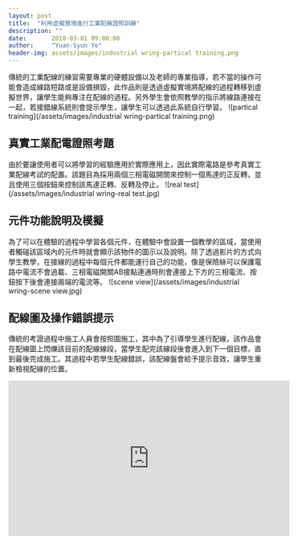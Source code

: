 ```yaml
---
layout: post
title:  "利用虛擬實境進行工業配線證照訓練"
description: ""
date:       2018-03-01 09:00:00
author:     "Yuan-Syun Ye"
header-img: assets/images/industrial wring-partical training.png
---
```


傳統的工業配線的練習需要專業的硬體設備以及老師的專業指導，若不當的操作可能會造成線路短路或是設備損毀，此作品則是透過虛擬實境將配線的過程轉移到虛擬世界，讓學生能夠專注在配線的過程。另外學生會依照教學的指示將線路連接在一起，若接錯線系統則會提示學生，讓學生可以透過此系統自行學習。
![partical training](/assets/images/industrial wring-partical training.png)

## 真實工業配電證照考題 ##
由於要讓使用者可以將學習的經驗應用於實際應用上，因此實際電路是參考真實工業配線考試的配置。該題目為採用兩個三相電磁開關來控制一個馬達的正反轉，並且使用三個按鈕來控制該馬達正轉、反轉及停止。
![real test](/assets/images/industrial wring-real test.jpg)

## 元件功能說明及模擬 ##
為了可以在體驗的過程中學習各個元件，在體驗中會設置一個教學的區域，當使用者觸碰該區域內的元件時就會顯示該物件的圖示以及說明。除了透過影片的方式向學生教學，在接線的過程中每個元件都能運行自己的功能，像是保險絲可以保護電路中電流不會過載、三相電磁開關AB接點連通時則會連接上下方的三相電流、按鈕按下後會連接兩端的電流等。
![scene view](/assets/images/industrial wring-scene view.jpg)

## 配線圖及操作錯誤提示 ##
傳統的考證過程中施工人員會按照圖施工，其中為了引導學生進行配線，該作品會在配線圖上閃爍該目前的配線線段，當學生配完該線段後會進入到下一個目標，直到最後完成施工。其過程中若學生配線錯誤，該配線盤會給予提示音效，讓學生重新檢視配線的位置。
<iframe style="width: 560; height: 310" src="https://www.youtube.com/embed/8u3bs3799Yg" frameborder="0" allow="accelerometer; autoplay; encrypted-media; gyroscope; picture-in-picture" allowfullscreen></iframe>